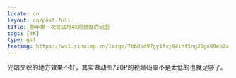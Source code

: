 ```yaml
---
locate: cn
layout: cn/post-full
title: 那年第一次尝试用4K视频做的动图
tags: [4K]
type: gif
featimg: https://ws1.sinaimg.cn/large/7bb8bd97gy1fxj64ihf5ng20go09eb2a.gif
---
```


光暗交织的地方效果不好，其实做动图720P的视频码率不是太低的也就足够了。